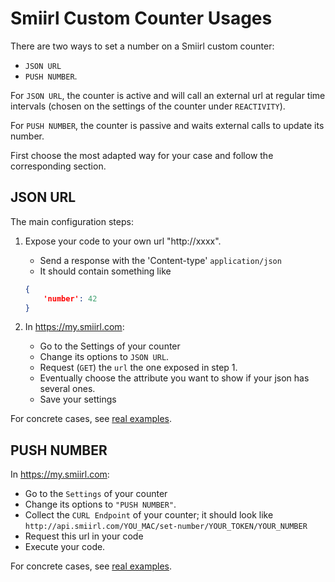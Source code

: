 # Smiirl Custom Counter Usages
There are two ways to set a number on a Smiirl custom counter:
- `JSON URL` 
- `PUSH NUMBER`.

For `JSON URL`, the counter is active and will call an external url at regular time intervals 
(chosen on the settings of the counter under `REACTIVITY`).

For `PUSH NUMBER`, the counter is passive and waits external calls to update its number.

First choose the most adapted way for your case and follow the corresponding section.

## JSON URL
The main configuration steps:
1. Expose your code to your own url "http://xxxx".
    - Send a response with the 'Content-type' `application/json`
    - It should contain something like
    ```json 
    {
        'number': 42
    }
    ```
    
2. In https://my.smiirl.com:
    - Go to the Settings of your counter
    - Change its options to `JSON URL`. 
    - Request (`GET`) the `url` the one exposed in step 1.
    - Eventually choose the attribute you want to show if your json has several ones. 
    - Save your settings

For concrete cases, see [real examples](/samples/JSON_URL_EXAMPLES.md).

## PUSH NUMBER
In https://my.smiirl.com:
- Go to the `Settings` of your counter
- Change its options to `"PUSH NUMBER"`. 
- Collect the `CURL Endpoint` of your counter;
 it should look like 
```http://api.smiirl.com/YOU_MAC/set-number/YOUR_TOKEN/YOUR_NUMBER``` 
- Request this url in your code
- Execute your code.

For concrete cases, see [real examples](/samples/PUSH_NUMBER_EXAMPLES.md).
